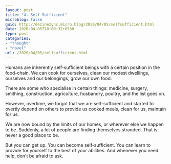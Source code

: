 ```yaml
---
layout: post
title: "4. Self-Sufficient"
microblog: false
guid: http://dezinezync.micro.blog/2020/04/05/selfsufficient.html
date: 2020-04-05T18:00:32+0530
type: post
categories:
- "thought"
- "novel"
url: /2020/04/05/selfsufficient.html
---
```

Humans are inherently self-sufficient beings with a certain position in the food-chain. We can cook for ourselves, clean our modest dwellings, ourselves and our belongings, grow our own food. 

There are some who specialise in certain things: medicine, surgery, smithing, construction, agriculture, husbandry, poultry, and the list goes on. 

However, overtime, we forgot that we are self-sufficient and started to overtly depend on others to provide us cooked meals, clean for us, maintain for us. 

We are now bound by the limits of our homes, or wherever else we happen to be. Suddenly, a lot of people are finding themselves stranded. That is never a good place to be. 

But you can get up. You can become self-sufficient. You can learn to provide for yourself to the best of your abilities. And whenever you need help, don't be afraid to ask. 
